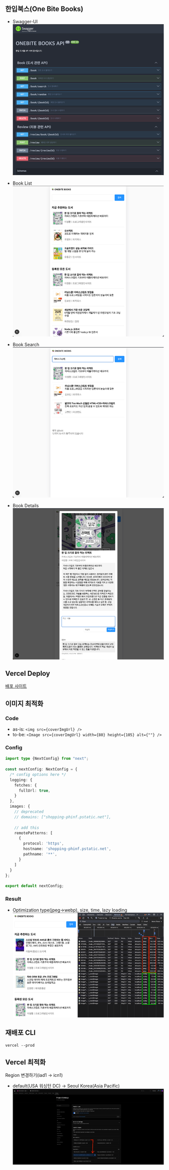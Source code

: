 ## 한입북스(One Bite Books)
- Swagger-UI
![swagger-ui.png](img/swagger-ui.png)

- Book List
![book-list.png](img/book-list.png)
- Book Search
![book-search.png](img/book-search.png)
- Book Details
![book-detail.png](img/book-detail.png)

## Vercel Deploy
[배포 사이트](https://onebite-books-app-seven-nu.vercel.app/)

## 이미지 최적화
### Code
- as-is: `<img src={coverImgUrl} />`
- to-be: `<Image src={coverImgUrl} width={80} height={105} alt={""} />`

### Config
```typescript
import type {NextConfig} from "next";

const nextConfig: NextConfig = {
  /* config options here */
  logging: {
    fetches: {
      fullUrl: true,
    }
  },
  images: {
    // deprecated
    // domains: ["shopping-phinf.pstatic.net"],
      
    // add this
    remotePatterns: [
      {
        protocol: 'https',
        hostname: 'shopping-phinf.pstatic.net',
        pathname: '**',
      }
    ]
  }
}; 

export default nextConfig;
``` 

### Result
- Optimization type(jpeg->webp), size, time, lazy loading
  ![optimization_img.png](img/optimization_img.png)


## 재배포 CLI
`vercel --prod`

## Vercel 최적화
Region 변경하기(iad1 -> icn1)
- default(USA 워싱턴 DC) -> Seoul Korea(Asia Pacific) 
![vercel_region.png](img/vercel_region.png)